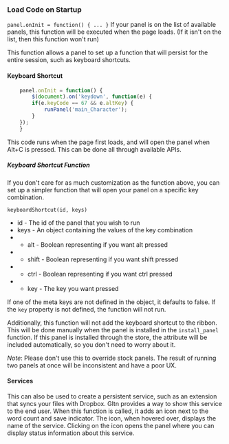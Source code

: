 ### Load Code on Startup
`panel.onInit = function() { ... }`
If your panel is on the list of available panels, this function will be executed when the page loads. (If it isn't on the list, then this function won't run) 

This function allows a panel to set up a function that will persist for the entire session, such as keyboard shortcuts.

#### Keyboard Shortcut

```Javascript
    panel.onInit = function() {
        $(document).on('keydown', function(e) {
		if(e.keyCode == 67 && e.altKey) {
			runPanel('main_Character');	
		}
	});
    }
```

This code runs when the page first loads, and will open the panel when Alt+C is pressed. This can be done all through available APIs.

##### Keyboard Shortcut Function
If you don't care for as much customization as the function above, you can set up a simpler function that will open your panel on a specific key combination.

`keyboardShortcut(id, keys)`

* id - The id of the panel that you wish to run
* keys - An object containing the values of the key combination
* * alt - Boolean representing if you want alt pressed
* * shift - Boolean representing if you want shift pressed
* * ctrl - Boolean representing if you want ctrl pressed
* * key - The key you want pressed

If one of the meta keys are not defined in the object, it defaults to false. If the `key` property is not defined, the function will not run.

Additionally, this function will not add the keyboard shortcut to the ribbon. This will be done manually when the panel is installed in the `install_panel` function. If this panel is installed through the store, the attribute will be included automatically, so you don't need to worry about it.

*Note*: Please don't use this to override stock panels. The result of running two panels at once will be inconsistent and have a poor UX.

#### Services
This can also be used to create a persistent service, such as an extension that syncs your files with Dropbox. Gltn provides a way to show this service to the end user. When this function is called, it adds an icon next to the word count and save indicator. The icon, when hovered over, displays the name of the service. Clicking on the icon opens the panel where you can display status information about this service.

